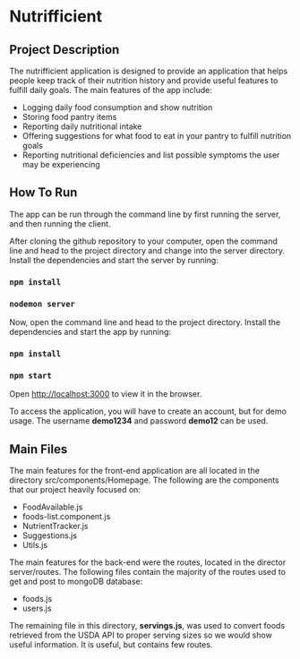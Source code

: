# Nutrifficient

## Project Description

The nutrifficient application is designed to provide an application that helps people keep track of their nutrition history and provide useful features to fulfill daily goals. The main features of the app include:
* Logging daily food consumption and show nutrition
* Storing food pantry items
* Reporting daily nutritional intake
* Offering suggestions for what food to eat in your pantry to fulfill nutrition goals
* Reporting nutritional deficiencies and list possible symptoms the user may be experiencing

## How To Run

The app can be run through the command line by first running the server, and then running the client.

After cloning the github repository to your computer, open the command line and head to the project directory and change into the server directory. Install the dependencies and start the server by running:

### `npm install`
### `nodemon server`

Now, open the command line and head to the project directory. Install the dependencies and start the app by running:

### `npm install`
### `npm start`

Open [http://localhost:3000](http://localhost:3000) to view it in the browser.

To access the application, you will have to create an account, but for demo usage. The username **demo1234** and password **demo12** can be used.

## Main Files

The main features for the front-end application are all located in the directory src/components/Homepage. The following are the components that our project heavily focused on:
* FoodAvailable.js
* foods-list.component.js
* NutrientTracker.js
* Suggestions.js
* Utils.js

The main features for the back-end were the routes, located in the director server/routes. The following files contain the majority of the routes used to get and post to mongoDB database: 
* foods.js
* users.js 

The remaining file in this directory, **servings.js**, was used to convert foods retrieved from the USDA API to proper serving sizes so we would show useful information. It is useful, but contains few routes.

